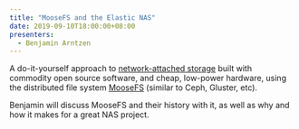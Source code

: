 ```yaml
---
title: "MooseFS and the Elastic NAS"
date: 2019-09-10T18:00:00+08:00
presenters:
  - Benjamin Arntzen
---
```


A do-it-yourself approach to [network-attached
storage](https://en.wikipedia.org/wiki/Network-attached_storage) built
with commodity open source software, and cheap, low-power hardware,
using the distributed file system [MooseFS](https://moosefs.com/)
(similar to Ceph, Gluster, etc).
<!--more-->

Benjamin will discuss MooseFS and their history with it, as well as
why and how it makes for a great NAS project.
